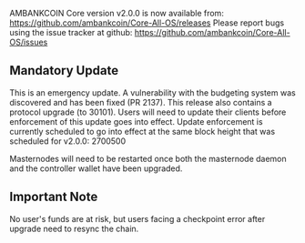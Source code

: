 AMBANKCOIN Core version v2.0.0 is now available from: https://github.com/ambankcoin/Core-All-OS/releases
Please report bugs using the issue tracker at github: https://github.com/ambankcoin/Core-All-OS/issues

Mandatory Update
----

This is an emergency update.
A vulnerability with the budgeting system was discovered and has been fixed (PR 2137).
This release also contains a protocol upgrade (to 30101).
Users will need to update their clients before enforcement of this update goes into effect.
Update enforcement is currently scheduled to go into effect at the same block height that was scheduled for v2.0.0: 2700500

Masternodes will need to be restarted once both the masternode daemon and the controller wallet have been upgraded.

Important Note
----

No user's funds are at risk, but users facing a checkpoint error after upgrade need to resync the chain.